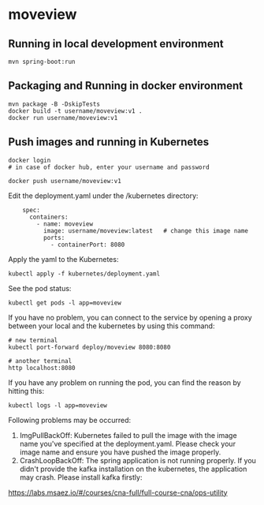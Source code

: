 # moveview

## Running in local development environment

```
mvn spring-boot:run
```

## Packaging and Running in docker environment

```
mvn package -B -DskipTests
docker build -t username/moveview:v1 .
docker run username/moveview:v1
```

## Push images and running in Kubernetes

```
docker login 
# in case of docker hub, enter your username and password

docker push username/moveview:v1
```

Edit the deployment.yaml under the /kubernetes directory:
```
    spec:
      containers:
        - name: moveview
          image: username/moveview:latest   # change this image name
          ports:
            - containerPort: 8080

```

Apply the yaml to the Kubernetes:
```
kubectl apply -f kubernetes/deployment.yaml
```

See the pod status:
```
kubectl get pods -l app=moveview
```

If you have no problem, you can connect to the service by opening a proxy between your local and the kubernetes by using this command:
```
# new terminal
kubectl port-forward deploy/moveview 8080:8080

# another terminal
http localhost:8080
```

If you have any problem on running the pod, you can find the reason by hitting this:
```
kubectl logs -l app=moveview
```

Following problems may be occurred:

1. ImgPullBackOff:  Kubernetes failed to pull the image with the image name you've specified at the deployment.yaml. Please check your image name and ensure you have pushed the image properly.
1. CrashLoopBackOff: The spring application is not running properly. If you didn't provide the kafka installation on the kubernetes, the application may crash. Please install kafka firstly:

https://labs.msaez.io/#/courses/cna-full/full-course-cna/ops-utility

